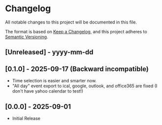 # Changelog

All notable changes to this project will be documented in this file.

The format is based on [Keep a Changelog](https://keepachangelog.com/en/1.1.0/),
and this project adheres to [Semantic Versioning](https://semver.org/spec/v2.0.0.html).

## [Unreleased] - yyyy-mm-dd

## [0.1.0] - 2025-09-17 (Backward incompatible)

- Time selection is easier and smarter now.
- "All day" event export to ical, google, outlook, and office365 are fixed (I don't have yahoo calendar to test!)

## [0.0.0] - 2025-09-01

- Initial Release
